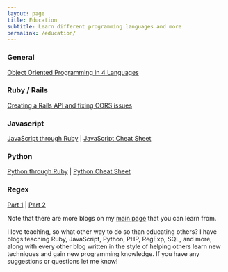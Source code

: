 ```yaml
---
layout: page
title: Education
subtitle: Learn different programming languages and more
permalink: /education/
---
```


### General

[Object Oriented Programming in 4 Languages](https://mikemerin.github.io/Objected-Oriented-Languages/)

### Ruby / Rails

[Creating a Rails API and fixing CORS issues](https://mikemerin.github.io/Rails-API-cors/)

### Javascript

[JavaScript through Ruby](https://mikemerin.github.io/JS-through-Ruby/) | [JavaScript Cheat Sheet](https://mikemerin.github.io/Javascript-Cheat-Sheet/)

### Python

[Python through Ruby](https://mikemerin.github.io/Python-through-Ruby/) | [Python Cheat Sheet](https://mikemerin.github.io/Python-Cheat-Sheet/)

### Regex

[Part 1](https://mikemerin.github.io/RegExp-1/) | [Part 2](https://mikemerin.github.io/RegExp-2/)

Note that there are more blogs on my [main page](https://mikemerin.github.io) that you can learn from.

I love teaching, so what other way to do so than educating others? I have blogs teaching Ruby, JavaScript, Python, PHP, RegExp, SQL, and more, along with every other blog written in the style of helping others learn new techniques and gain new programming knowledge. If you have any suggestions or questions let me know!
